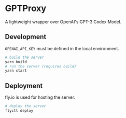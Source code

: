 # GPTProxy

A lightweight wrapper over OpenAI's GPT-3 Codex Model.

## Development

`OPENAI_API_KEY` must be defined in the local environment.

```bash
# build the server
yarn build
# run the server (requires build)
yarn start
```

## Deployment

fly.io is used for hosting the server.

```bash
# deploy the server
flyctl deploy
```
